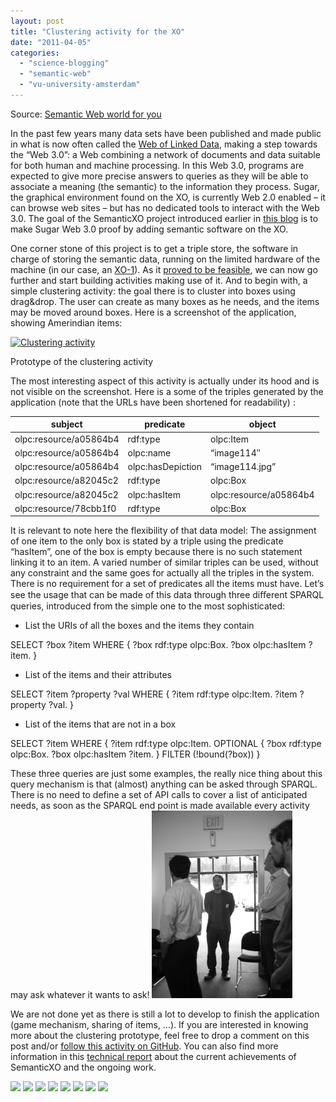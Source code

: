 ```yaml
---
layout: post
title: "Clustering activity for the XO"
date: "2011-04-05"
categories: 
  - "science-blogging"
  - "semantic-web"
  - "vu-university-amsterdam"
---
```


Source: [Semantic Web world for you](http://semweb4u.wordpress.com/feed/)

In the past few years many data sets have been published and made public in what is now often called the [Web of Linked Data](http://lod-cloud.net "The LOD cloud"), making a step towards the “Web 3.0”: a Web combining a network of documents and data suitable for both human and machine processing. In this Web 3.0, programs are expected to give more precise answers to queries as they will be able to associate a meaning (the semantic) to the information they process. Sugar, the graphical environment found on the XO, is currently Web 2.0 enabled – it can browse web sites – but has no dedicated tools to interact with the Web 3.0. The goal of the SemanticXO project introduced earlier in [this blog](http://semweb4u.wordpress.com/2010/12/15/semantic-web-for-kids/ "Semantic Web for Kids") is to make Sugar Web 3.0 proof by adding semantic software on the XO.

One corner stone of this project is to get a triple store, the software in charge of storing the semantic data, running on the limited hardware of the machine (in our case, an [XO-1](http://en.wikipedia.org/wiki/OLPC_XO-1 "OLPC XO-1")). As it [proved to be feasible](http://semweb4u.wordpress.com/2010/12/20/redstore-running-on-the-xo/), we can now go further and start building activities making use of it. And to begin with, a simple clustering activity: the goal there is to cluster into boxes using drag&drop. The user can create as many boxes as he needs, and the items may be moved around boxes. Here is a screenshot of the application, showing Amerindian items:

[![](http://semweb4u.files.wordpress.com/2011/04/appli.png?w=300&h=226 "Clustering activity")](http://semweb4u.files.wordpress.com/2011/04/appli.png)

Prototype of the clustering activity

The most interesting aspect of this activity is actually under its hood and is not visible on the screenshot. Here is a some of the triples generated by the application (note that the URLs have been shortened for readability) :

| subject | predicate | object |
| --- | --- | --- |
| olpc:resource/a05864b4 | rdf:type | olpc:Item |
| olpc:resource/a05864b4 | olpc:name | “image114″ |
| olpc:resource/a05864b4 | olpc:hasDepiction | “image114.jpg” |
| olpc:resource/a82045c2 | rdf:type | olpc:Box |
| olpc:resource/a82045c2 | olpc:hasItem | olpc:resource/a05864b4 |
| olpc:resource/78cbb1f0 | rdf:type | olpc:Box |

It is relevant to note here the flexibility of that data model: The assignment of one item to the only box is stated by a triple using the predicate “hasItem”, one of the box is empty because there is no such statement linking it to an item. A varied number of similar triples can be used, without any constraint and the same goes for actually all the triples in the system. There is no requirement for a set of predicates all the items must have. Let’s see the usage that can be made of this data through three diﬀerent SPARQL queries, introduced from the simple one to the most sophisticated:

- List the URIs of all the boxes and the items they contain

SELECT ?box ?item WHERE {
?box rdf:type olpc:Box.
?box olpc:hasItem ?item.
}

- List of the items and their attributes

SELECT ?item ?property ?val WHERE {
  ?item rdf:type olpc:Item.
  ?item ?property ?val.
}

- List of the items that are not in a box

SELECT ?item WHERE {
  ?item rdf:type olpc:Item.
  OPTIONAL {
    ?box rdf:type olpc:Box.
    ?box olpc:hasItem ?item.
  }
  FILTER (!bound(?box))
}

These three queries are just some examples, the really nice thing about this query mechanism is that (almost) anything can be asked through SPARQL. There is no need to define a set of API calls to cover a list of anticipated needs, as soon as the SPARQL end point is made available every activity may ask whatever it wants to ask! ![:)](images/icon_smile.gif)

We are not done yet as there is still a lot to develop to finish the application (game mechanism, sharing of items, …). If you are interested in knowing more about the clustering prototype, feel free to drop a comment on this post and/or [follow this activity on GitHub](https://github.com/cgueret/SemanticXO-sortgame). You can also find more information in this [technical report](http://semweb4u.files.wordpress.com/2011/04/semanticxo_technical_report.pdf) about the current achievements of SemanticXO and the ongoing work.

  
[![](http://feeds.wordpress.com/1.0/comments/semweb4u.wordpress.com/105/)](http://feeds.wordpress.com/1.0/gocomments/semweb4u.wordpress.com/105/) [![](http://feeds.wordpress.com/1.0/delicious/semweb4u.wordpress.com/105/)](http://feeds.wordpress.com/1.0/godelicious/semweb4u.wordpress.com/105/) [![](http://feeds.wordpress.com/1.0/facebook/semweb4u.wordpress.com/105/)](http://feeds.wordpress.com/1.0/gofacebook/semweb4u.wordpress.com/105/) [![](http://feeds.wordpress.com/1.0/twitter/semweb4u.wordpress.com/105/)](http://feeds.wordpress.com/1.0/gotwitter/semweb4u.wordpress.com/105/) [![](http://feeds.wordpress.com/1.0/stumble/semweb4u.wordpress.com/105/)](http://feeds.wordpress.com/1.0/gostumble/semweb4u.wordpress.com/105/) [![](http://feeds.wordpress.com/1.0/digg/semweb4u.wordpress.com/105/)](http://feeds.wordpress.com/1.0/godigg/semweb4u.wordpress.com/105/) [![](http://feeds.wordpress.com/1.0/reddit/semweb4u.wordpress.com/105/)](http://feeds.wordpress.com/1.0/goreddit/semweb4u.wordpress.com/105/) ![](http://stats.wordpress.com/b.gif?host=semweb4u.wordpress.com&blog=18410093&post=105&subd=semweb4u&ref=&feed=1)
